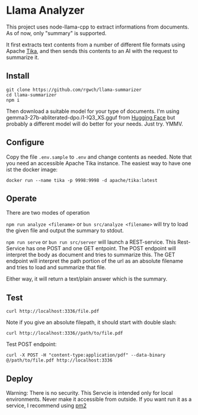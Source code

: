 # Llama Analyzer

This project uses node-llama-cpp to extract informations from documents. As of now, only "summary" is supported.


It first extracts text contents from a number of different file formats using Apache [Tika](https://tika.apache.org/), and then sends this contents to an AI with the request to summarize it.

## Install

```
git clone https://github.com/rgwch/llama-summarizer
cd llama-summarizer
npm i
```
Then download a suitable model for your type of documents. I'm using gemma3-27b-abliterated-dpo.i1-IQ3_XS.gguf from [Hugging Face](https://huggingface.co/) but probably a different model will do better for your needs. Just try. YMMV.

## Configure

Copy the file `.env.sample` to `.env` and change contents as needed. Note that you need an accessible Apache Tika instance. The easiest way to have one ist the docker image:

`docker run --name tika -p 9998:9998 -d apache/tika:latest`

## Operate

There are two modes of operation

`npm run analyze <filename>` or `bun src/analyze <filename>` will try to load the given file and output the summary to stdout. 

`npm run serve` or `bun run src/server` will launch a REST-service. This Rest-Service has one POST and one GET entpoint. The POST endpoint will interpret the body as document and tries to summarize this. The GET endpoint will interpret the path portion of the url as an absolute filename and tries to load and summarize that file.

Either way, it will return a text/plain answer which is the summary.

## Test
`curl http://localhost:3336/file.pdf`

Note if you give an absolute filepath, it should start with double slash:

`curl http://localhost:3336//path/to/file.pdf`

Test POST endpoint:

`curl -X POST -H "content-type:application/pdf" --data-binary @/path/to/file.pdf http://localhost:3336`

## Deploy

Warning: There is no security. This Servcie is intended only for local environments. Never make it accessible from outside.
If you want run it as a service, I recommend using [pm2](https://pm2.keymetrics.io/)